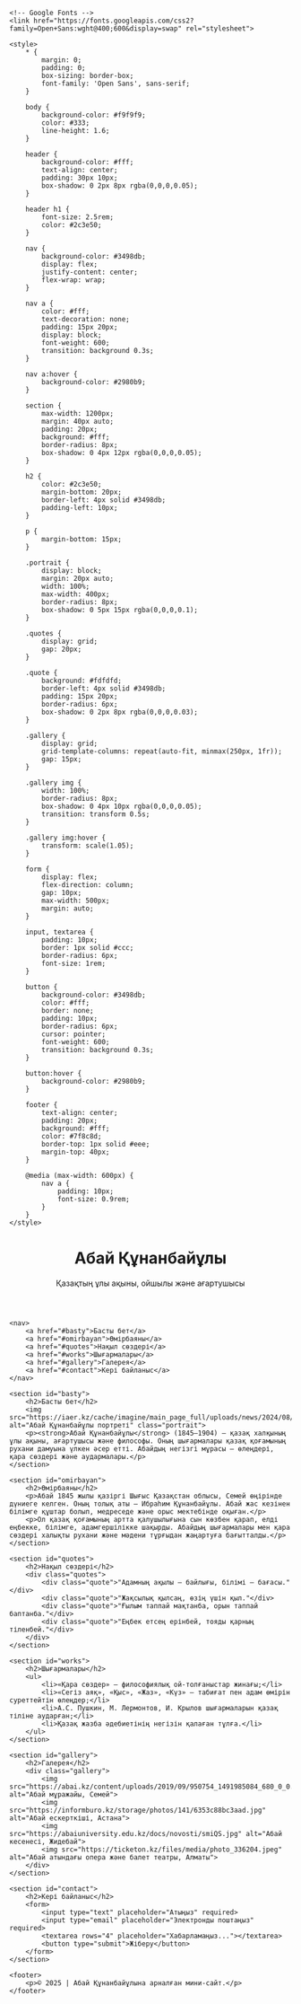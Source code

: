 <!DOCTYPE html>
<html lang="kk">
<head>
    <meta charset="UTF-8">
    <meta name="viewport" content="width=device-width, initial-scale=1.0">
    <meta name="description" content="Абай Құнанбайұлы — қазақ халқының ұлы ақыны, ойшылы және философы. Бұл сайтта оның өмірі, шығармалары, нақыл сөздері және фотогалерея берілген.">
    <title>Абай Құнанбайұлы — Мини сайт</title>

    <!-- Google Fonts -->
    <link href="https://fonts.googleapis.com/css2?family=Open+Sans:wght@400;600&display=swap" rel="stylesheet">

    <style>
        * {
            margin: 0;
            padding: 0;
            box-sizing: border-box;
            font-family: 'Open Sans', sans-serif;
        }

        body {
            background-color: #f9f9f9;
            color: #333;
            line-height: 1.6;
        }

        header {
            background-color: #fff;
            text-align: center;
            padding: 30px 10px;
            box-shadow: 0 2px 8px rgba(0,0,0,0.05);
        }

        header h1 {
            font-size: 2.5rem;
            color: #2c3e50;
        }

        nav {
            background-color: #3498db;
            display: flex;
            justify-content: center;
            flex-wrap: wrap;
        }

        nav a {
            color: #fff;
            text-decoration: none;
            padding: 15px 20px;
            display: block;
            font-weight: 600;
            transition: background 0.3s;
        }

        nav a:hover {
            background-color: #2980b9;
        }

        section {
            max-width: 1200px;
            margin: 40px auto;
            padding: 20px;
            background: #fff;
            border-radius: 8px;
            box-shadow: 0 4px 12px rgba(0,0,0,0.05);
        }

        h2 {
            color: #2c3e50;
            margin-bottom: 20px;
            border-left: 4px solid #3498db;
            padding-left: 10px;
        }

        p {
            margin-bottom: 15px;
        }

        .portrait {
            display: block;
            margin: 20px auto;
            width: 100%;
            max-width: 400px;
            border-radius: 8px;
            box-shadow: 0 5px 15px rgba(0,0,0,0.1);
        }

        .quotes {
            display: grid;
            gap: 20px;
        }

        .quote {
            background: #fdfdfd;
            border-left: 4px solid #3498db;
            padding: 15px 20px;
            border-radius: 6px;
            box-shadow: 0 2px 8px rgba(0,0,0,0.03);
        }

        .gallery {
            display: grid;
            grid-template-columns: repeat(auto-fit, minmax(250px, 1fr));
            gap: 15px;
        }

        .gallery img {
            width: 100%;
            border-radius: 8px;
            box-shadow: 0 4px 10px rgba(0,0,0,0.05);
            transition: transform 0.5s;
        }

        .gallery img:hover {
            transform: scale(1.05);
        }

        form {
            display: flex;
            flex-direction: column;
            gap: 10px;
            max-width: 500px;
            margin: auto;
        }

        input, textarea {
            padding: 10px;
            border: 1px solid #ccc;
            border-radius: 6px;
            font-size: 1rem;
        }

        button {
            background-color: #3498db;
            color: #fff;
            border: none;
            padding: 10px;
            border-radius: 6px;
            cursor: pointer;
            font-weight: 600;
            transition: background 0.3s;
        }

        button:hover {
            background-color: #2980b9;
        }

        footer {
            text-align: center;
            padding: 20px;
            background: #fff;
            color: #7f8c8d;
            border-top: 1px solid #eee;
            margin-top: 40px;
        }

        @media (max-width: 600px) {
            nav a {
                padding: 10px;
                font-size: 0.9rem;
            }
        }
    </style>
</head>

<body>
    <header>
        <h1>Абай Құнанбайұлы</h1>
        <p>Қазақтың ұлы ақыны, ойшылы және ағартушысы</p>
    </header>

    <nav>
        <a href="#basty">Басты бет</a>
        <a href="#omirbayan">Өмірбаяны</a>
        <a href="#quotes">Нақыл сөздері</a>
        <a href="#works">Шығармалары</a>
        <a href="#gallery">Галерея</a>
        <a href="#contact">Кері байланыс</a>
    </nav>

    <section id="basty">
        <h2>Басты бет</h2>
        <img src="https://iaer.kz/cache/imagine/main_page_full/uploads/news/2024/08/09/66fe2fe14d058696012713.jpg" alt="Абай Құнанбайұлы портреті" class="portrait">
        <p><strong>Абай Құнанбайұлы</strong> (1845–1904) — қазақ халқының ұлы ақыны, ағартушысы және философы. Оның шығармалары қазақ қоғамының рухани дамуына үлкен әсер етті. Абайдың негізгі мұрасы — өлеңдері, қара сөздері және аудармалары.</p>
    </section>

    <section id="omirbayan">
        <h2>Өмірбаяны</h2>
        <p>Абай 1845 жылы қазіргі Шығыс Қазақстан облысы, Семей өңірінде дүниеге келген. Оның толық аты — Ибраһим Құнанбайұлы. Абай жас кезінен білімге құштар болып, медреседе және орыс мектебінде оқыған.</p>
        <p>Ол қазақ қоғамының артта қалушылығына сын көзбен қарап, елді еңбекке, білімге, адамгершілікке шақырды. Абайдың шығармалары мен қара сөздері халықты рухани және мәдени тұрғыдан жаңартуға бағытталды.</p>
    </section>

    <section id="quotes">
        <h2>Нақыл сөздері</h2>
        <div class="quotes">
            <div class="quote">"Адамның ақылы — байлығы, білімі — бағасы."</div>
            <div class="quote">"Жақсылық қылсаң, өзің үшін қыл."</div>
            <div class="quote">"Ғылым таппай мақтанба, орын таппай баптанба."</div>
            <div class="quote">"Еңбек етсең ерінбей, тояды қарның тіленбей."</div>
        </div>
    </section>

    <section id="works">
        <h2>Шығармалары</h2>
        <ul>
            <li>«Қара сөздер» — философиялық ой-толғаныстар жинағы;</li>
            <li>«Сегіз аяқ», «Қыс», «Жаз», «Күз» — табиғат пен адам өмірін суреттейтін өлеңдер;</li>
            <li>А.С. Пушкин, М. Лермонтов, И. Крылов шығармаларын қазақ тіліне аударған;</li>
            <li>Қазақ жазба әдебиетінің негізін қалаған тұлға.</li>
        </ul>
    </section>

    <section id="gallery">
        <h2>Галерея</h2>
        <div class="gallery">
            <img src="https://abai.kz/content/uploads/2019/09/950754_1491985084_680_0_0.jpg" alt="Абай мұражайы, Семей">
            <img src="https://informburo.kz/storage/photos/141/6353c88bc3aad.jpg" alt="Абай ескерткіші, Астана">
            <img src="https://abaiuniversity.edu.kz/docs/novosti/smiQS.jpg" alt="Абай кесенесі, Жидебай">
            <img src="https://ticketon.kz/files/media/photo_336204.jpeg" alt="Абай атындағы опера және балет театры, Алматы">
        </div>
    </section>

    <section id="contact">
        <h2>Кері байланыс</h2>
        <form>
            <input type="text" placeholder="Атыңыз" required>
            <input type="email" placeholder="Электронды поштаңыз" required>
            <textarea rows="4" placeholder="Хабарламаңыз..."></textarea>
            <button type="submit">Жіберу</button>
        </form>
    </section>

    <footer>
        <p>© 2025 | Абай Құнанбайұлына арналған мини-сайт.</p>
    </footer>
</body>
</html>
